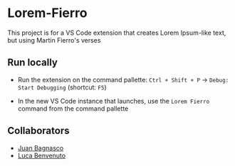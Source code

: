 # Lorem-Fierro

This project is for a VS Code extension that creates Lorem Ipsum-like text, but using Martin Fierro's verses

## Run locally

- Run the extension on the command pallette: `Ctrl + Shift + P` -> `Debug: Start Debugging` (shortcut: `F5`)

- In the new VS Code instance that launches, use the `Lorem Fierro` command from the command pallette

## Collaborators

- [Juan Bagnasco](https://github.com/JuanBCh)
- [Luca Benvenuto](https://github.com/lucabenvenuto)
